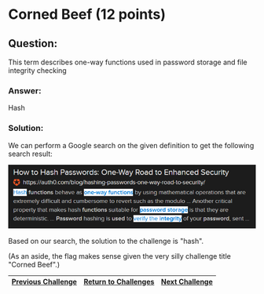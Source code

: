 # Corned Beef (12 points)

## Question:

This term describes one-way functions used in password storage and file integrity checking

### Answer:

Hash

### Solution:

We can perform a Google search on the given definition to get the following search result:

[![search-result.png](search-result.png)](https://duckduckgo.com/?t=ffab&q=one-way+functions+used+in+password+storage+and+file+integrity+checking&atb=v1-1&ia=web)

Based on our search, the solution to the challenge is "hash".

(As an aside, the flag makes sense given the very silly challenge title "Corned Beef".)

| [Previous Challenge](/Challenges/Operate-And-Maintain/5) | [Return to Challenges](/Challenges/../../../#modules) | [Next Challenge](/Challenges/Operate-And-Maintain/7) |
| :------- | :-----: | ------: |